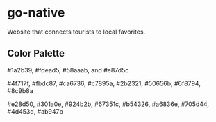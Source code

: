 # go-native
Website that connects tourists to local favorites.

## Color Palette

#1a2b39, #fdead5, #58aaab, and #e87d5c

#4f717f, #fbdc87, #ca6736, #c7895a, #2b2321, #50656b, #6f8794, #8c9b8a

#e28d50, #301a0e, #924b2b, #67351c, #b54326, #a6836e, #705d44, #4d453d, #ab947b
